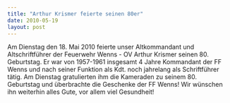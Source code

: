 ```yaml
---
title: "Arthur Krismer feierte seinen 80er"
date: 2010-05-19
layout: post
---
```


Am Dienstag den 18. Mai 2010 feierte unser Altkommandant und Altschriftführer der Feuerwehr Wenns - OV Arthur Krismer seinen 80. Geburtstag. Er war von 1957-1961 insgesamt 4 Jahre Kommandant der FF Wenns und nach seiner Funktion als Kdt. noch jahrelang als Schriftführer tätig. Am Dienstag gratulierten ihm die Kameraden zu seinem 80. Geburtstag und überbrachte die Geschenke der FF Wenns! Wir wünschen ihn weiterhin alles Gute, vor allem viel Gesundheit!